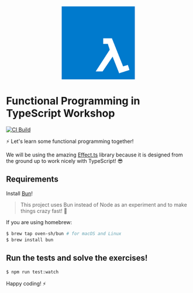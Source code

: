 <p align="center">
    <img alt="lambda" src="./logo.png" width="200">
</p>

# Functional Programming in TypeScript Workshop

[![CI Build](https://github.com/kutyel/fp-typescript-workshop/actions/workflows/main.yml/badge.svg)](https://github.com/kutyel/fp-typescript-workshop/actions/workflows/main.yml)

⚡️ Let's learn some functional programming together!

We will be using the amazing [Effect.ts](https://effect.website/) library because it is designed from the ground up to work nicely with TypeScript! 😎

## Requirements

Install [Bun](https://bun.sh/docs/installation)!

> This project uses Bun instead of Node as an experiment and to make things crazy fast! 🚄

If you are using homebrew:

```sh
$ brew tap oven-sh/bun # for macOS and Linux
$ brew install bun
```

## Run the tests and solve the exercises!

```sh
$ npm run test:watch
```

Happy coding! ⚡️
